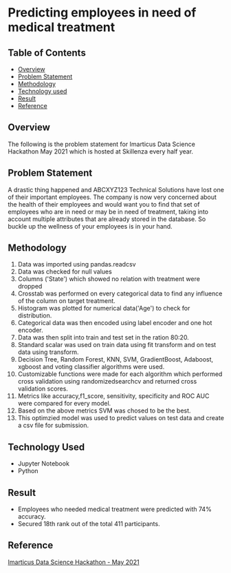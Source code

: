 # Predicting employees in need of medical treatment
## Table of Contents
- [Overview](#Overview)
- [Problem Statement](#Problem-Statement)
- [Methodology](#Methodology)
- [Technology used](#Technology-Used)
- [Result](#Result)
- [Reference](#Reference)

## Overview
The following is the problem statement for Imarticus Data Science Hackathon May 2021 which is hosted at Skillenza every half year.

## Problem Statement
A drastic thing happened and ABCXYZ123 Technical Solutions have lost one of their important employees.
The company is now very concerned about the health of their employees and would want you to find that set of employees who are in need or may be in need of treatment,
taking into account multiple attributes that are already stored in the database. So buckle up the wellness of your employees is in your hand.

## Methodology
1) Data was imported using pandas.readcsv
2) Data was checked for null values
3) Columns ('State') which showed no relation with treatment were dropped
4) Crosstab was performed on every categorical data to find any influence of the column on target treatment.
5) Histogram was plotted for numerical data('Age') to check for distribution.
6) Categorical data was then encoded using label encoder and one hot encoder.
7) Data was then split into train and test set in the ration 80:20.
8) Standard scalar was used on train data using fit transform and on test data using transform.
9) Decision Tree, Random Forest, KNN, SVM, GradientBoost, Adaboost, xgboost and voting classifier algorithms were used. 
10) Customizable functions were made for each algorithm which performed cross validation using randomizedsearchcv and returned cross validation scores.
11) Metrics like accuracy,f1_score, sensitivity, specificity and ROC AUC were compared for every model.
12) Based on the above metrics SVM was chosed to be the best.
13) This optimzied model was used to predict values on test data and create a csv file for submission.


## Technology Used
- Jupyter Notebook
- Python

## Result
 - Employees who needed medical treatment were predicted with 74% accuracy.
 - Secured 18th rank out of the total 411 participants.

## Reference
[Imarticus Data Science Hackathon - May 2021](https://skillenza.com/challenge/imarticus-data-science-hackathon-may-2021)

